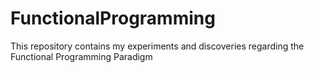 # FunctionalProgramming
This repository contains my experiments and discoveries regarding the Functional Programming Paradigm
